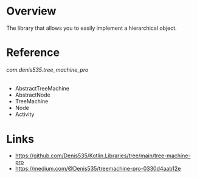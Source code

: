 # Overview
The library that allows you to easily implement a hierarchical object.

# Reference

###### com.denis535.tree_machine_pro

- AbstractTreeMachine
- AbstractNode
- TreeMachine
- Node
- Activity

# Links

- https://github.com/Denis535/Kotlin.Libraries/tree/main/tree-machine-pro
- https://medium.com/@Denis535/treemachine-pro-0330d4aab12e
